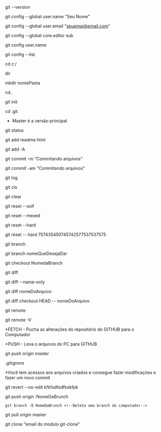 <!--VER A VERSÃO DO GIT-->

git --version 


<!--CONFIGURANDO GIT-->

git config --global user.name "Seu Nome"

git config --global user.email "seuemai@email.com"

git config --global core.editor sub


<!--VER CONFIGURAÇÕES CADASTRADAS-->

git config user.name <!--Retorna o nome cadastrado-->

git config --list  <!--Retorna todos os dados cadastrados-->


 <!--COMANDOS BÁSICO-->

 cd c:/  <!-- Cd + nome da pasta - Usar "" para pasta com espaço-->

 dir  <!--Lista arquivos da pasta-->

 mkdir nomePasta  <!--Cria pasta-->

 cd..  <!--volta-->

 git init  <!--Inicia o repositório-->

 cd .git  <!--Acessa a pasta-->


 <!--BRANCH - VERSÕES DO SISTEMA -->

 * Master é a versão principal

 git status <!--Mostra Conteúdos add-->

 git add readme.html <!--Add um arquivo-->

 git add -A <!--Add todos os arquivos novos-->

 git commit -m "Commitando arquivos" <!--Commit de arquivos para git-->

 git commit -am "Commitando arquivos" <!--Add e Commit de arquivos para git-->

 git log <!-- Mostra informações do Commit-->

 git cls <!--Limpar comandos no prompt-->

 git clear <!--Limpar comandos no Git Bash-->


 <!--GIT RESET - TIPOS-->

 git reset --solf  <!--Volta para o estágio anterior mantendo as alterações antes do commit-->

 git reset --mexed  <!--Volta para o estágio anterior - Mas os os arquivos ainda não foram add e comitados -->

 git reset --hard  <!--Ignora o ultimo commit e volta para o estágio anterior descartando ultimas alterações -->

git reset -- hard 757435450745742577537537575 <!--Comando mais o numero do commit para qual deseja retornar-->


<!--GIT BRANCH-->

git branch <!--Mostra a branch-->

git branch nomeQueDesejaDar <!--Criando uma branch-->

git checkout NomedaBranch <!--Muda para branch desejada-->

 
<!--GIT DIFF-->

git diff <!--Mostra alterações realizadas-->

git diff --name-only <!--Mostra nome dos arquivos modificados-->

git diff nomeDoArquivo <!--Mostra as alterações no arquivo desejado-->

git diff checkout HEAD -- nomeDoArquivo <!--Ele volta p como estava antes do ultimo commit-->



<!--COMANDOS GIT BASH-->

git remote  <!--Mostra que o arquivo foi clonado-->

git remote -V  <!--Mostra fetch push-->

*FETCH - Pucha as alterações do repositório do GITHUB para o Computador

*PUSH - Leva o arquivos do PC para GITHUB


 <!--GIT PUSH-->

 git push origin master <!--Inserir a branch da qual deseja fazer o commit-->


 <!--GIT IGNORE-->

 .gitignore <!--Ele igonra arquivos que estão dentro do arquivo - Para add pastas, colocar o nome seguido de /-->


 <!--GIT REVERT-->

  *Você tem acessos aos arquivos criados e consegue fazer modificações e fazer um novo commit

  git revert --no-edit kfkfsdfsdfkskfpk <!--Inserir o código do commit que deu errado-->


<!--DELETANDO BRANCH REMOTO - GITHUB-->

   git push origin :NomeDaBrunch <!--Deleta uma branch do repositório-->

<!--DELETANDO BRANCH LOCAL - PC-->

    git branch -D NomeDaBrunch <!--Deleta uma branch do computador-->

<!--GIT PULL-->

git pull origin master <!--Pega as alterações feitas no repositório do GITHUB-->

<!--GIT CLONE-->

git clone "email do modulo git-clone" <!--Clona o repositória da URL-->